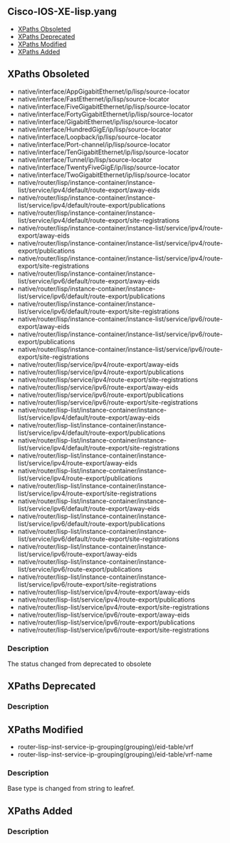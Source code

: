 ## Cisco-IOS-XE-lisp.yang


- [XPaths Obsoleted](#xpaths-obsoleted)
- [XPaths Deprecated](#xpaths-deprecated)
- [XPaths Modified](#xpaths-modified)
- [XPaths Added](#xpaths-added)

## XPaths Obsoleted

- native/interface/AppGigabitEthernet/ip/lisp/source-locator
- native/interface/FastEthernet/ip/lisp/source-locator
- native/interface/FiveGigabitEthernet/ip/lisp/source-locator
- native/interface/FortyGigabitEthernet/ip/lisp/source-locator
- native/interface/GigabitEthernet/ip/lisp/source-locator
- native/interface/HundredGigE/ip/lisp/source-locator
- native/interface/Loopback/ip/lisp/source-locator
- native/interface/Port-channel/ip/lisp/source-locator
- native/interface/TenGigabitEthernet/ip/lisp/source-locator
- native/interface/Tunnel/ip/lisp/source-locator
- native/interface/TwentyFiveGigE/ip/lisp/source-locator
- native/interface/TwoGigabitEthernet/ip/lisp/source-locator
- native/router/lisp/instance-container/instance-list/service/ipv4/default/route-export/away-eids
- native/router/lisp/instance-container/instance-list/service/ipv4/default/route-export/publications
- native/router/lisp/instance-container/instance-list/service/ipv4/default/route-export/site-registrations
- native/router/lisp/instance-container/instance-list/service/ipv4/route-export/away-eids
- native/router/lisp/instance-container/instance-list/service/ipv4/route-export/publications
- native/router/lisp/instance-container/instance-list/service/ipv4/route-export/site-registrations
- native/router/lisp/instance-container/instance-list/service/ipv6/default/route-export/away-eids
- native/router/lisp/instance-container/instance-list/service/ipv6/default/route-export/publications
- native/router/lisp/instance-container/instance-list/service/ipv6/default/route-export/site-registrations
- native/router/lisp/instance-container/instance-list/service/ipv6/route-export/away-eids
- native/router/lisp/instance-container/instance-list/service/ipv6/route-export/publications
- native/router/lisp/instance-container/instance-list/service/ipv6/route-export/site-registrations
- native/router/lisp/service/ipv4/route-export/away-eids
- native/router/lisp/service/ipv4/route-export/publications
- native/router/lisp/service/ipv4/route-export/site-registrations
- native/router/lisp/service/ipv6/route-export/away-eids
- native/router/lisp/service/ipv6/route-export/publications
- native/router/lisp/service/ipv6/route-export/site-registrations
- native/router/lisp-list/instance-container/instance-list/service/ipv4/default/route-export/away-eids
- native/router/lisp-list/instance-container/instance-list/service/ipv4/default/route-export/publications
- native/router/lisp-list/instance-container/instance-list/service/ipv4/default/route-export/site-registrations
- native/router/lisp-list/instance-container/instance-list/service/ipv4/route-export/away-eids
- native/router/lisp-list/instance-container/instance-list/service/ipv4/route-export/publications
- native/router/lisp-list/instance-container/instance-list/service/ipv4/route-export/site-registrations
- native/router/lisp-list/instance-container/instance-list/service/ipv6/default/route-export/away-eids
- native/router/lisp-list/instance-container/instance-list/service/ipv6/default/route-export/publications
- native/router/lisp-list/instance-container/instance-list/service/ipv6/default/route-export/site-registrations
- native/router/lisp-list/instance-container/instance-list/service/ipv6/route-export/away-eids
- native/router/lisp-list/instance-container/instance-list/service/ipv6/route-export/publications
- native/router/lisp-list/instance-container/instance-list/service/ipv6/route-export/site-registrations
- native/router/lisp-list/service/ipv4/route-export/away-eids
- native/router/lisp-list/service/ipv4/route-export/publications
- native/router/lisp-list/service/ipv4/route-export/site-registrations
- native/router/lisp-list/service/ipv6/route-export/away-eids
- native/router/lisp-list/service/ipv6/route-export/publications
- native/router/lisp-list/service/ipv6/route-export/site-registrations

### Description

The status changed from deprecated to obsolete

## XPaths Deprecated

### Description

## XPaths Modified

- router-lisp-inst-service-ip-grouping(grouping)/eid-table/vrf
- router-lisp-inst-service-ip-grouping(grouping)/eid-table/vrf-name

### Description

Base type is changed from string to leafref.

## XPaths Added

### Description

